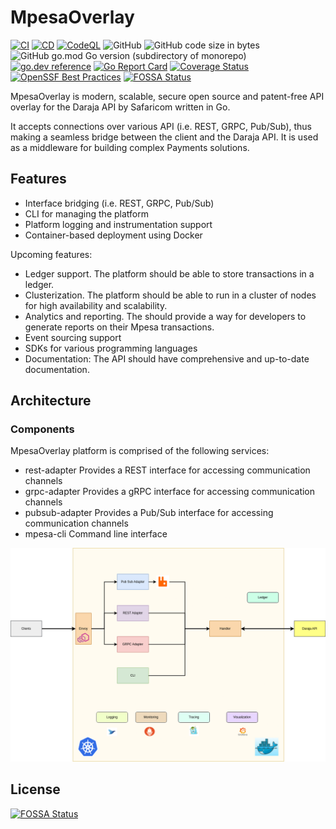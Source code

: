 # MpesaOverlay

[![CI](https://github.com/0x6flab/mpesaoverlay/actions/workflows/ci.yaml/badge.svg?branch=main)](https://github.com/0x6flab/mpesaoverlay/actions/workflows/ci.yaml)
[![CD](https://github.com/0x6flab/mpesaoverlay/actions/workflows/cd.yaml/badge.svg)](https://github.com/0x6flab/mpesaoverlay/actions/workflows/cd.yaml)
[![CodeQL](https://github.com/0x6flab/mpesaoverlay/actions/workflows/github-code-scanning/codeql/badge.svg)](https://github.com/0x6flab/mpesaoverlay/actions/workflows/github-code-scanning/codeql)
![GitHub](https://img.shields.io/github/license/0x6flab/mpesaoverlay)
![GitHub code size in bytes](https://img.shields.io/github/languages/code-size/0x6flab/mpesaoverlay)
![GitHub go.mod Go version (subdirectory of monorepo)](https://img.shields.io/github/go-mod/go-version/0x6flab/mpesaoverlay)
[![go.dev reference](https://img.shields.io/badge/go.dev-reference-007d9c?logo=go&logoColor=white&style=flat-square)](https://pkg.go.dev/github.com/0x6flab/mpesaoverlay)
[![Go Report Card](https://goreportcard.com/badge/github.com/0x6flab/mpesaoverlay)](https://goreportcard.com/report/github.com/0x6flab/mpesaoverlay)
[![Coverage Status](https://coveralls.io/repos/github/0x6flab/mpesaoverlay/badge.svg?branch=main)](https://coveralls.io/github/0x6flab/mpesaoverlay?branch=main)
[![OpenSSF Best Practices](https://www.bestpractices.dev/projects/7896/badge)](https://www.bestpractices.dev/projects/7896)
[![FOSSA Status](https://app.fossa.com/api/projects/git%2Bgithub.com%2F0x6flab%2Fmpesaoverlay.svg?type=shield)](https://app.fossa.com/projects/git%2Bgithub.com%2F0x6flab%2Fmpesaoverlay?ref=badge_shield)

MpesaOverlay is modern, scalable, secure open source and patent-free API overlay for the Daraja API by Safaricom written in Go.

It accepts connections over various API (i.e. REST, GRPC, Pub/Sub), thus making a seamless bridge between the client and the Daraja API. It is used as a middleware for building complex Payments solutions.

## Features

- Interface bridging (i.e. REST, GRPC, Pub/Sub)
- CLI for managing the platform
- Platform logging and instrumentation support
- Container-based deployment using Docker

Upcoming features:

- Ledger support. The platform should be able to store transactions in a ledger.
- Clusterization. The platform should be able to run in a cluster of nodes for high availability and scalability.
- Analytics and reporting. The should provide a way for developers to generate reports on their Mpesa transactions.
- Event sourcing support
- SDKs for various programming languages
- Documentation: The API should have comprehensive and up-to-date documentation.

## Architecture

### Components

MpesaOverlay platform is comprised of the following services:

- rest-adapter Provides a REST interface for accessing communication channels
- grpc-adapter Provides a gRPC interface for accessing communication channels
- pubsub-adapter Provides a Pub/Sub interface for accessing communication channels
- mpesa-cli Command line interface

![Mpesa Overlay Architecture](docs/assets/architecture.png)


## License
[![FOSSA Status](https://app.fossa.com/api/projects/git%2Bgithub.com%2F0x6flab%2Fmpesaoverlay.svg?type=large)](https://app.fossa.com/projects/git%2Bgithub.com%2F0x6flab%2Fmpesaoverlay?ref=badge_large)